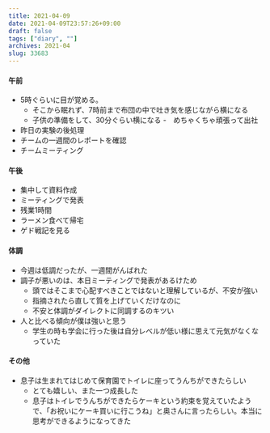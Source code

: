 ```yaml
---
title: 2021-04-09
date: 2021-04-09T23:57:26+09:00
draft: false
tags: ["diary", ""]
archives: 2021-04
slug: 33683
---
```

#### 午前
- 5時ぐらいに目が覚める。
  - そこから眠れず、7時前まで布団の中で吐き気を感じながら横になる
  - 子供の準備をして、30分ぐらい横になる
-　めちゃくちゃ頑張って出社
- 昨日の実験の後処理
- チームの一週間のレポートを確認
- チームミーティング
#### 午後
- 集中して資料作成
- ミーティングで発表
- 残業1時間
- ラーメン食べて帰宅
- ゲド戦記を見る
#### 体調
- 今週は低調だったが、一週間がんばれた
- 調子が悪いのは、本日ミーティングで発表があるけため
  - 頭ではそこまで心配すべきことではないと理解しているが、不安が強い
  - 指摘されたら直して質を上げていくだけなのに
  - 不安と体調がダイレクトに同調するのキツい
- 人と比べる傾向が僕は強いと思う
  - 学生の時も学会に行った後は自分レベルが低い様に思えて元気がなくなっていた
#### その他
- 息子は生まれてはじめて保育園でトイレに座ってうんちができたらしい
  - とても嬉しい、また一つ成長した
  - 息子はトイレでうんちができたらケーキという約束を覚えていたようで、「お祝いにケーキ買いに行こうね」と奥さんに言ったらしい。本当に思考ができるようになってきた
